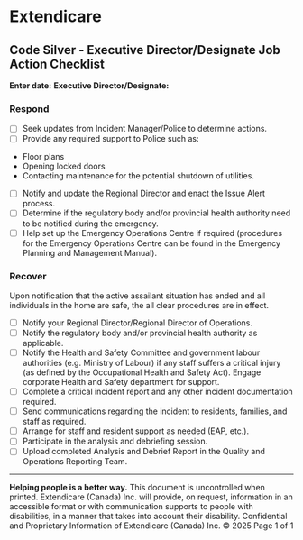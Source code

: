 # Extendicare

## Code Silver - Executive Director/Designate Job Action Checklist

**Enter date:**
**Executive Director/Designate:**

### Respond
- [ ] Seek updates from Incident Manager/Police to determine actions.
- [ ] Provide any required support to Police such as:
- Floor plans
- Opening locked doors
- Contacting maintenance for the potential shutdown of utilities.
- [ ] Notify and update the Regional Director and enact the Issue Alert process.
- [ ] Determine if the regulatory body and/or provincial health authority need to be notified during the emergency.
- [ ] Help set up the Emergency Operations Centre if required (procedures for the Emergency Operations Centre can be found in the Emergency Planning and Management Manual).

### Recover
Upon notification that the active assailant situation has ended and all individuals in the home are safe, the all clear procedures are in effect.
- [ ] Notify your Regional Director/Regional Director of Operations.
- [ ] Notify the regulatory body and/or provincial health authority as applicable.
- [ ] Notify the Health and Safety Committee and government labour authorities (e.g. Ministry of Labour) if any staff suffers a critical injury (as defined by the Occupational Health and Safety Act). Engage corporate Health and Safety department for support.
- [ ] Complete a critical incident report and any other incident documentation required.
- [ ] Send communications regarding the incident to residents, families, and staff as required.
- [ ] Arrange for staff and resident support as needed (EAP, etc.).
- [ ] Participate in the analysis and debriefing session.
- [ ] Upload completed Analysis and Debrief Report in the Quality and Operations Reporting Team.

----

**Helping people is a better way.**
This document is uncontrolled when printed.
Extendicare (Canada) Inc. will provide, on request, information in an accessible format or with communication supports to people with disabilities, in a manner that takes into account their disability.
Confidential and Proprietary Information of Extendicare (Canada) Inc. © 2025
Page 1 of 1
